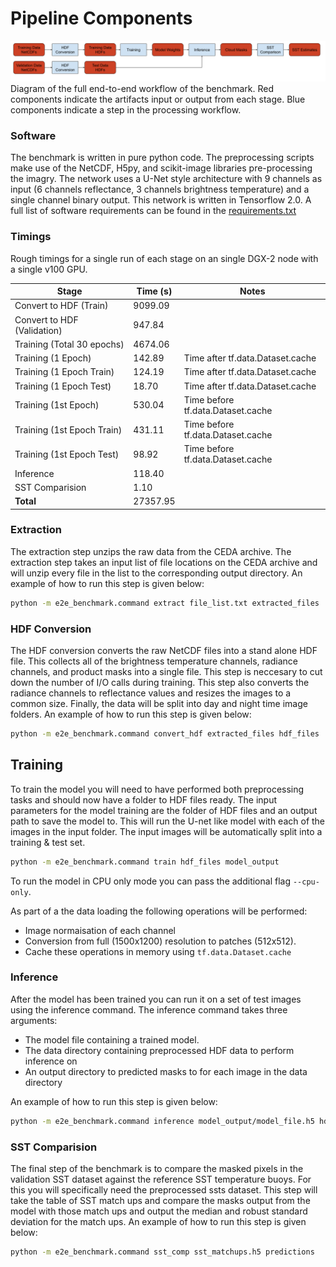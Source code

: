 # Pipeline Components

![pipeline](case2/docs/pipeline.png "pipeline")
Diagram of the full end-to-end workflow of the benchmark. Red components indicate the artifacts input or output from each stage. Blue components indicate a step in the processing workflow.

### Software
The benchmark is written in pure python code. The preprocessing scripts make use of the NetCDF, H5py, and scikit-image libraries pre-processing the imagry. The network uses a U-Net style architecture with 9 channels as input (6 channels reflectance, 3 channels brightness temperature) and a single channel binary output. This network is written in Tensorflow 2.0. A full list of software requirements can be found in the [requirements.txt](case2/requirements.txt)

### Timings
Rough timings for a single run of each stage on an single DGX-2 node with a single v100 GPU.

| Stage                       | Time (s)           | Notes                                       |
|-----------------------------|--------------------|---------------------------------------------|
| Convert to HDF (Train)      | 9099.09            |                                             |
| Convert to HDF (Validation) | 947.84             |                                             |
| Training (Total 30 epochs)  | 4674.06            |                                             |
| Training (1 Epoch)          | 142.89             | Time after tf.data.Dataset.cache            |
| Training (1 Epoch Train)    | 124.19             | Time after tf.data.Dataset.cache            |
| Training (1 Epoch Test)     | 18.70              | Time after tf.data.Dataset.cache            |
| Training (1st Epoch)        | 530.04             | Time before tf.data.Dataset.cache           |
| Training (1st Epoch Train)  | 431.11             | Time before tf.data.Dataset.cache           |
| Training (1st Epoch Test)   | 98.92              | Time before tf.data.Dataset.cache           |
| Inference                   | 118.40             |                                             |
| SST Comparision             | 1.10               |                                             |
| **Total**                   | 27357.95           |                                             |



### Extraction
 The extraction step unzips the raw data from the CEDA archive. The extraction step takes an input list of file locations on the CEDA archive and will unzip every file in the list to the corresponding output directory. An example of how to run this step is given below:

```bash
python -m e2e_benchmark.command extract file_list.txt extracted_files
```

### HDF Conversion

The HDF conversion converts the raw NetCDF files into a stand alone HDF file. This collects all of the brightness temperature channels, radiance channels, and product masks into a single file. This step is neccesary to cut down the number of I/O calls during training. This step also converts the radiance channels to reflectance values and resizes the images to a common size. Finally, the data will be split into day and night time image folders. An example of how to run this step is given below:

```bash
python -m e2e_benchmark.command convert_hdf extracted_files hdf_files
```

## Training
To train the model you will need to have performed both preprocessing tasks and should now have a folder to HDF files ready. The input parameters for the model training are the folder of HDF files and an output path to save the model to. This will run the U-net like model with each of the images in the input folder. The input images will be automatically split into a training & test set.

```bash
python -m e2e_benchmark.command train hdf_files model_output
```

To run the model in CPU only mode you can pass the additional flag `--cpu-only`. 

As part of a the data loading the following operations will be performed:

 - Image normaisation of each channel
 - Conversion from full (1500x1200) resolution to patches (512x512).
 - Cache these operations in memory using `tf.data.Dataset.cache`

### Inference
After the model has been trained you can run it on a set of test images using the inference command. The inference command takes three arguments:
 - The model file containing a trained model.
 - The data directory containing preprocessed HDF data to perform inference on
 - An output directory to predicted masks to for each image in the data directory

An example of how to run this step is given below:

```bash
python -m e2e_benchmark.command inference model_output/model_file.h5 hdf_files predictions
```

### SST Comparision
The final step of the benchmark is to compare the masked pixels in the validation SST dataset against the reference SST temperature buoys. For this you will specifically need the preprocessed ssts dataset. This step will take the table of SST match ups and compare the masks output from the model with those match ups and output the median and robust standard deviation for the match ups. An example of how to run this step is given below:

```bash
python -m e2e_benchmark.command sst_comp sst_matchups.h5 predictions
```
